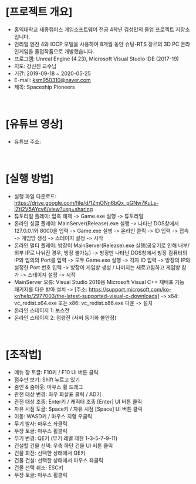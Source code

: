 ﻿# [프로젝트 개요]
- 홍익대학교 세종캠퍼스 게임소프트웨어 전공 4학년 김성민의 졸업 프로젝트 저장소입니다. <br>
- 언리얼 엔진 4와 IOCP 모델을 사용하여 8개월 동안 슈팅-RTS 장르의 3D PC 온라인게임을 졸업작품으로 개발했습니다. <br>
- 프로그램: Unreal Engine (4.23), Microsoft Visual Studio IDE (2017-19) <br>
- 지도: 강신진 교수님 <br>
- 기간: 2019-09-18 ~ 2020-05-25 <br>
- E-mail: ksm950310@naver.com <br>
- 제목: Spaceship Pioneers <br>
<br>

# [유튜브 영상]
- 유튜브 주소: 
<br>

# [실행 방법]
- 실행 파일 다운로드: https://drive.google.com/file/d/1ZmONn6bQx_pGNw7KuLs-IZtj2V5AYcv6/view?usp=sharing <br>
- 튜토리얼 플레이: 압축 해제 -> Game.exe 실행 -> 튜토리얼 <br>
- 온라인 싱글 플레이: MainServer(Release).exe 실행 -> 나타난 DOS창에서 127.0.0.1와 8000을 입력 -> Game.exe 실행 -> 온라인 클릭 -> ID 입력 -> 접속 -> 게임방 생성 -> 스테이지 설정 -> 시작 <br>
- 온라인 멀티 플레이: 방장이 MainServer(Release).exe 실행(공유기로 인해 내부/외부 IP로 나눠진 경우, 방장 불가능) -> 방장만 나타난 DOS창에서 방장 컴퓨터의 IP와 임의의 Port를 입력 -> 모두 Game.exe 실행 -> 각자 ID 입력 -> 방장의 IP와 설정한 Port 번호 입력 -> 방장이 게임방 생성 / 나머지는 새로고침하고 게임방 참가 -> 스테이지 설정 -> 시작 <br>
- MainServer 오류: Visual Studio 2019용 Microsoft Visual C++ 재배포 가능 패키지를 다운 받아 설치 -> [주소: https://support.microsoft.com/ko-kr/help/2977003/the-latest-supported-visual-c-downloads] -> x64: vc_redist.x64.exe 또는 x86: vc_redist.x86.exe 다운 -> 설치 <br>
- 온라인 스테이지 1: 보스전 <br>
- 온라인 스테이지 2: 점령전 (서버 동기화 불안정) <br>
<br>

# [조작법]
- 메뉴 창 토글: F10키 / F10 UI 버튼 클릭 <br>
- 점수판 보기: Shift 누르고 있기 <br>
- 줌인 & 줌아웃: 마우스 휠 드래그 <br>
- 관전 대상 변경: 좌우 화살표 클릭 / AD키 <br>
- 관전 대상 조종: Enter키 / 캐릭터 조종 [Enter] UI 버튼 클릭 <br>
- 자유 시점 토글: Space키 / 자유 시점 [Space] UI 버튼 클릭 <br>
- 이동: WASD키 / 마우스 지형 우클릭 <br>
- 무기 발사: 마우스 좌클릭 <br>
- 무장 토글: 마우스 휠클릭 <br>
- 무기 변경: QE키 (무기 레벨 제한 1-3-5-7-9-11) <br>
- 건설할 건물 선택: 우측 하단 건물 UI 버튼 클릭 <br>
- 건물 회전: 선택한 상태에서 QE키 <br>
- 건물 건설: 선택한 상태에서 마우스 좌클릭 <br>
- 건물 선택 취소: ESC키 <br>
- 무장 토글: 마우스 휠클릭 <br>
<br>
